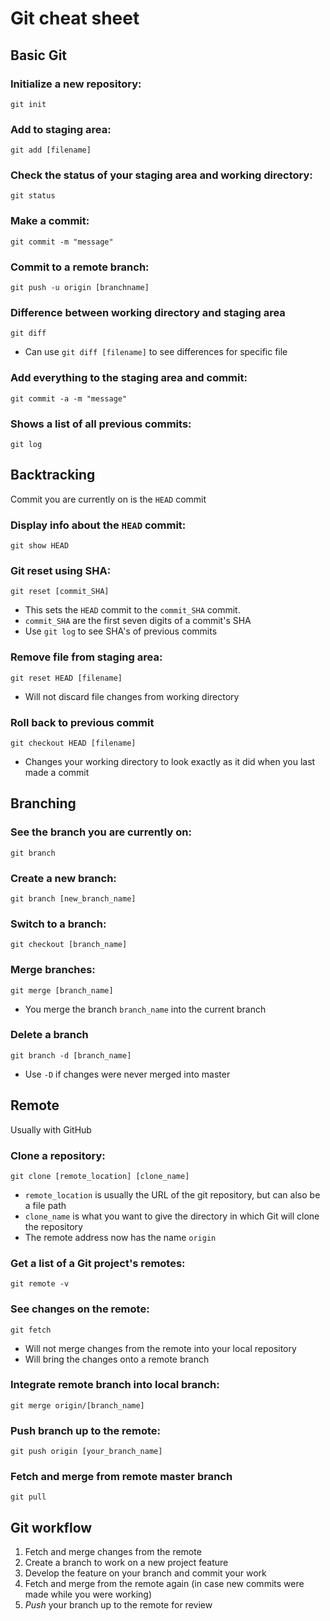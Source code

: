 # Git cheat sheet

## Basic Git
### Initialize a new repository:
    git init

### Add to staging area:
    git add [filename]

### Check the status of your staging area and working directory:
    git status

### Make a commit:
    git commit -m "message"

### Commit to a remote branch:
    git push -u origin [branchname]

### Difference between working directory and staging area
    git diff

* Can use `git diff [filename]` to see differences for specific file

### Add everything to the staging area and commit:
    git commit -a -m "message"

### Shows a list of all previous commits:
    git log

## Backtracking
Commit you are currently on is the `HEAD` commit
### Display info about the `HEAD` commit:
    git show HEAD

### Git reset using SHA:
    git reset [commit_SHA]
* This sets the `HEAD` commit to the `commit_SHA` commit. 
* `commit_SHA` are the first seven digits of a commit's SHA
* Use `git log` to see SHA's of previous commits

### Remove file from staging area:
    git reset HEAD [filename]
* Will not discard file changes from working directory

### Roll back to previous commit
    git checkout HEAD [filename]
* Changes your working directory to look exactly as it did when you last made a commit

## Branching
### See the branch you are currently on:
    git branch

### Create a new branch:
    git branch [new_branch_name]

### Switch to a branch:
    git checkout [branch_name]

### Merge branches:
    git merge [branch_name]

* You merge the branch `branch_name` into the current branch

### Delete a branch
    git branch -d [branch_name]
* Use `-D` if changes were never merged into master


## Remote
Usually with GitHub
### Clone a repository:
    git clone [remote_location] [clone_name]
* `remote_location` is usually the URL of the git repository, but can also be a file path
* `clone_name` is what you want to give the directory in which Git will clone the repository
* The remote address now has the name `origin`

### Get a list of a Git project's remotes:
    git remote -v

### See changes on the remote:
    git fetch
* Will not merge changes from the remote into your local repository
* Will bring the changes onto a remote branch

### Integrate remote branch into local branch:
    git merge origin/[branch_name]

### Push branch up to the remote:
    git push origin [your_branch_name]

### Fetch and merge from remote master branch
    git pull


## Git workflow
1. Fetch and merge changes from the remote
2. Create a branch to work on a new project feature
3. Develop the feature on your branch and commit your work
4. Fetch and merge from the remote again (in case new commits were made while you were working)
5. *Push* your branch up to the remote for review
